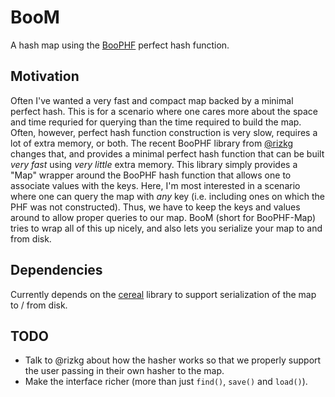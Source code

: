 # BooM
A hash map using the [BooPHF](https://github.com/rizkg/BooPHF) perfect hash function.

## Motivation

Often I've wanted a very fast and compact map backed by a minimal perfect hash.  This is for a scenario where one cares more about the space and time requried for querying than the time required to build the map.  Often, however, perfect hash function construction is very slow, requires a lot of extra memory, or both. The recent BooPHF library from [@rizkg](https://github.com/rizkg) changes that, and provides a minimal perfect hash function that can be built *very fast* using *very little* extra memory.  This library simply provides a "Map" wrapper around the BooPHF hash function that allows one to associate values with the keys.  Here, I'm most interested in a scenario where one can query the map with *any* key (i.e. including ones on which the PHF was not constructed).  Thus, we have to keep the keys and values around to allow proper queries to our map. BooM (short for BooPHF-Map) tries to wrap all of this up nicely, and also lets you serialize your map to and from disk.

## Dependencies

Currently depends on the [cereal](http://uscilab.github.io/cereal/) library to support serialization of the map to / from disk.

## TODO

* Talk to @rizkg about how the hasher works so that we properly support the user passing in their own hasher to the map.
* Make the interface richer (more than just `find()`, `save()` and `load()`).
